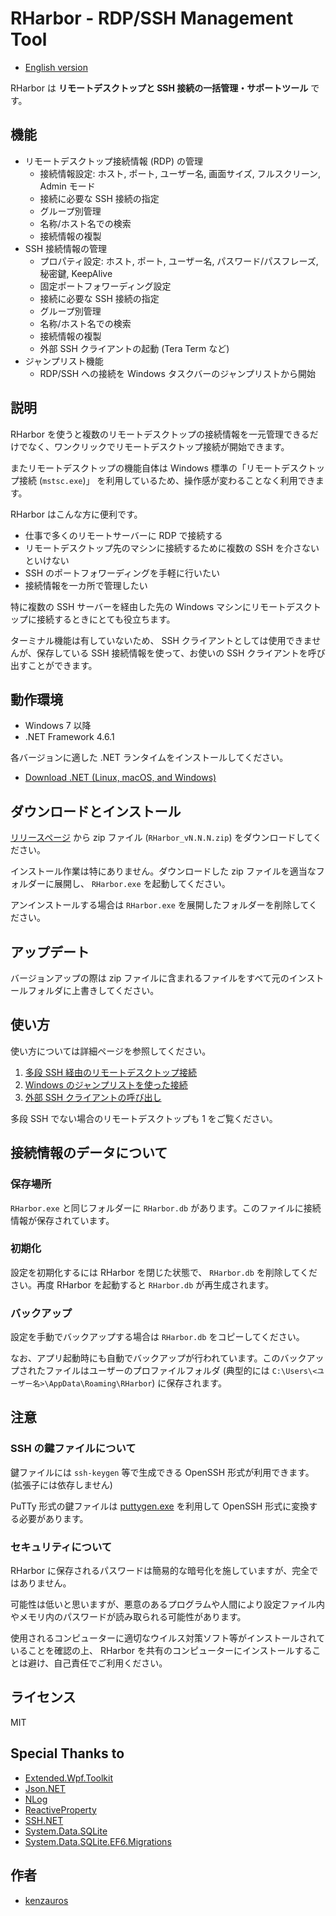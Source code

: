 RHarbor - RDP/SSH Management Tool
=====

- [English version](index.md)

RHarbor は **リモートデスクトップと SSH 接続の一括管理・サポートツール** です。

## 機能

- リモートデスクトップ接続情報 (RDP) の管理
    - 接続情報設定: ホスト, ポート, ユーザー名, 画面サイズ, フルスクリーン,  Admin モード
    - 接続に必要な SSH 接続の指定
    - グループ別管理
    - 名称/ホスト名での検索
    - 接続情報の複製
- SSH 接続情報の管理
    - プロパティ設定: ホスト, ポート, ユーザー名, パスワード/パスフレーズ, 秘密鍵, KeepAlive
    - 固定ポートフォワーディング設定
    - 接続に必要な SSH 接続の指定
    - グループ別管理
    - 名称/ホスト名での検索
    - 接続情報の複製
    - 外部 SSH クライアントの起動 (Tera Term など)
- ジャンプリスト機能
    - RDP/SSH への接続を Windows タスクバーのジャンプリストから開始

## 説明

RHarbor を使うと複数のリモートデスクトップの接続情報を一元管理できるだけでなく、ワンクリックでリモートデスクトップ接続が開始できます。

またリモートデスクトップの機能自体は Windows 標準の「リモートデスクトップ接続 (`mstsc.exe`)」 を利用しているため、操作感が変わることなく利用できます。

RHarbor はこんな方に便利です。

- 仕事で多くのリモートサーバーに RDP で接続する
- リモートデスクトップ先のマシンに接続するために複数の SSH を介さないといけない
- SSH のポートフォワーディングを手軽に行いたい
- 接続情報を一カ所で管理したい

特に複数の SSH サーバーを経由した先の Windows マシンにリモートデスクトップに接続するときにとても役立ちます。

ターミナル機能は有していないため、 SSH クライアントとしては使用できませんが、保存している SSH 接続情報を使って、お使いの SSH クライアントを呼び出すことができます。

## 動作環境

- Windows 7 以降
- .NET Framework 4.6.1

各バージョンに適した .NET ランタイムをインストールしてください。

- [Download .NET (Linux, macOS, and Windows)](https://dotnet.microsoft.com/download)

## ダウンロードとインストール

[リリースページ](https://github.com/kenzauros/rharbor/releases) から zip ファイル (`RHarbor_vN.N.N.zip`) をダウンロードしてください。

インストール作業は特にありません。ダウンロードした zip ファイルを適当なフォルダーに展開し、 `RHarbor.exe` を起動してください。

アンインストールする場合は `RHarbor.exe` を展開したフォルダーを削除してください。

## アップデート

バージョンアップの際は zip ファイルに含まれるファイルをすべて元のインストールフォルダに上書きしてください。

## 使い方

使い方については詳細ページを参照してください。

1. [多段 SSH 経由のリモートデスクトップ接続](https://kenzauros.github.io/rharbor/rdp-with-multi-hop-ssh.ja.html)
1. [Windows のジャンプリストを使った接続](https://kenzauros.github.io/rharbor/jump-list.ja.html)
1. [外部 SSH クライアントの呼び出し](https://kenzauros.github.io/rharbor/invoke-ssh-client.ja.html)

多段 SSH でない場合のリモートデスクトップも 1 をご覧ください。

## 接続情報のデータについて

### 保存場所

`RHarbor.exe` と同じフォルダーに `RHarbor.db` があります。このファイルに接続情報が保存されています。

### 初期化

設定を初期化するには RHarbor を閉じた状態で、 `RHarbor.db` を削除してください。再度 RHarbor を起動すると `RHarbor.db` が再生成されます。

### バックアップ

設定を手動でバックアップする場合は `RHarbor.db` をコピーしてください。

なお、アプリ起動時にも自動でバックアップが行われています。このバックアップされたファイルはユーザーのプロファイルフォルダ (典型的には `C:\Users\<ユーザー名>\AppData\Roaming\RHarbor`) に保存されます。

## 注意

### SSH の鍵ファイルについて

鍵ファイルには `ssh-keygen` 等で生成できる OpenSSH 形式が利用できます。 (拡張子には依存しません)

PuTTy 形式の鍵ファイルは [puttygen.exe](https://www.chiark.greenend.org.uk/~sgtatham/putty/latest.html) を利用して OpenSSH 形式に変換する必要があります。

### セキュリティについて

RHarbor に保存されるパスワードは簡易的な暗号化を施していますが、完全ではありません。

可能性は低いと思いますが、悪意のあるプログラムや人間により設定ファイル内やメモリ内のパスワードが読み取られる可能性があります。

使用されるコンピューターに適切なウイルス対策ソフト等がインストールされていることを確認の上、 RHarbor を共有のコンピューターにインストールすることは避け、自己責任でご利用ください。

## ライセンス

MIT

## Special Thanks to

- [Extended.Wpf.Toolkit](https://github.com/xceedsoftware/wpftoolkit)
- [Json.NET](https://www.newtonsoft.com/json)
- [NLog](https://nlog-project.org/)
- [ReactiveProperty](https://github.com/runceel/ReactiveProperty)
- [SSH.NET](https://github.com/sshnet/SSH.NET/)
- [System.Data.SQLite](https://system.data.sqlite.org/index.html/doc/trunk/www/index.wiki)
- [System.Data.SQLite.EF6.Migrations](https://github.com/bubibubi/db2ef6migrations)

## 作者

- [kenzauros](https://github.com/kenzauros)

